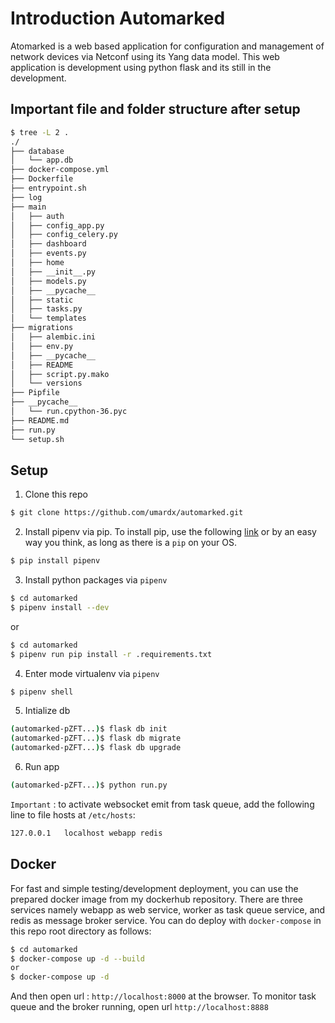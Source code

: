 # Introduction Automarked
Atomarked is a web based application for configuration and management of network devices via Netconf using its Yang data model.
This web application is development using python flask and its still in the development.

## Important file and folder structure after setup
```sh
$ tree -L 2 .
./
├── database
│   └── app.db
├── docker-compose.yml
├── Dockerfile
├── entrypoint.sh
├── log
├── main
│   ├── auth
│   ├── config_app.py
│   ├── config_celery.py
│   ├── dashboard
│   ├── events.py
│   ├── home
│   ├── __init__.py
│   ├── models.py
│   ├── __pycache__
│   ├── static
│   ├── tasks.py
│   └── templates
├── migrations
│   ├── alembic.ini
│   ├── env.py
│   ├── __pycache__
│   ├── README
│   ├── script.py.mako
│   └── versions
├── Pipfile
├── __pycache__
│   └── run.cpython-36.pyc
├── README.md
├── run.py
└── setup.sh

```

## Setup
1. Clone this repo
```sh
$ git clone https://github.com/umardx/automarked.git
```
2. Install pipenv via pip. To install pip, use the following [link](https://pip.pypa.io/en/stable/installing/) or by an easy way you think, as long as there is a `pip` on your OS.
```sh
$ pip install pipenv
```
3. Install python packages via `pipenv`

```sh
$ cd automarked
$ pipenv install --dev
```
or
```sh
$ cd automarked
$ pipenv run pip install -r .requirements.txt
```
4. Enter mode virtualenv via `pipenv`
```sh
$ pipenv shell
```
5. Intialize db
```sh
(automarked-pZFT...)$ flask db init
(automarked-pZFT...)$ flask db migrate
(automarked-pZFT...)$ flask db upgrade 
```
6. Run app
```sh
(automarked-pZFT...)$ python run.py
```

`Important` : to activate websocket emit from task queue, add the following line to file hosts at `/etc/hosts`:
```bash
127.0.0.1	localhost webapp redis
``` 

## Docker
For fast and simple testing/development deployment, you can use the prepared docker image from my dockerhub repository.
There are three services namely webapp as web service, worker as task queue service, and redis as message broker service.
You can do deploy with `docker-compose` in this repo root directory as follows:
```sh
$ cd automarked
$ docker-compose up -d --build
or
$ docker-compose up -d
```
And then open url : `http://localhost:8000` at the browser.
To monitor task queue and the broker running, open url `http://localhost:8888`
